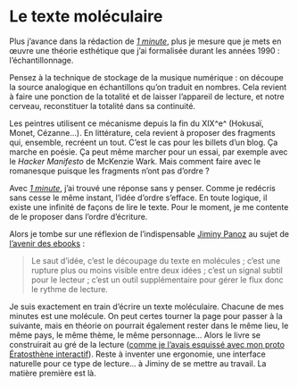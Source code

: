# Le texte moléculaire

Plus j’avance dans la rédaction de [*1 minute*](http://www.wattpad.com/story/29694130-1-minute), plus je mesure que je mets en œuvre une théorie esthétique que j’ai formalisée durant les années 1990 : l’échantillonnage.<span id="more-41223"></span>

Pensez à la technique de stockage de la musique numérique : on découpe la source analogique en échantillons qu’on traduit en nombres. Cela revient à faire une ponction de la totalité et de laisser l’appareil de lecture, et notre cerveau, reconstituer la totalité dans sa continuité.

Les peintres utilisent ce mécanisme depuis la fin du XIX^e^ (Hokusaï, Monet, Cézanne…). En littérature, cela revient à proposer des fragments qui, ensemble, recréent un tout. C’est le cas pour les billets d’un blog. Ça marche en poésie. Ça peut même marcher pour un essai, par exemple avec le *Hacker Manifesto* de McKenzie Wark. Mais comment faire avec le romanesque puisque les fragments n’ont pas d’ordre ?

Avec [*1 minute*](http://www.wattpad.com/story/29694130-1-minute), j’ai trouvé une réponse sans y penser. Comme je redécris sans cesse le même instant, l’idée d’ordre s’efface. En toute logique, il existe une infinité de façons de lire le texte. Pour le moment, je me contente de le proposer dans l’ordre d’écriture.

Alors je tombe sur une réflexion de l’indispensable [Jiminy Panoz](http://jiminy.chapalpanoz.com) au sujet de [l’avenir des ebooks](http://jiminy.chapalpanoz.com/concepts-ebook-2/) :

> Le saut d’idée, c’est le découpage du texte en molécules ; c’est une rupture plus ou moins visible entre deux idées ; c’est un signal subtil pour le lecteur ; c’est un outil supplémentaire pour gérer le flux donc le rythme de lecture.

Je suis exactement en train d’écrire un texte moléculaire. Chacune de mes minutes est une molécule. On peut certes tourner la page pour passer à la suivante, mais en théorie on pourrait également rester dans le même lieu, le même pays, le même thème, le même personnage… Alors le livre se construirait au gré de la lecture ([comme je l’avais esquissé avec mon proto Ératosthène interactif](http://ihl.tcrouzet.com/)). Reste à inventer une ergonomie, une interface naturelle pour ce type de lecture… à Jiminy de se mettre au travail. La matière première est là.